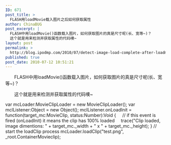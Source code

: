 ```yaml
---
ID: 671
post_title: >
  FLASH用loadMovie载入图片之后如何获取属性
author: ChinaBUG
post_excerpt: |
  FLASH中用loadMovie()函数载入图片，如何获取图片的真是尺寸呢(长、宽等~)？
  这个就是用来检测并获取属性的代码噢~
layout: post
permalink: >
  http://blog.ipodmp.com/2010/07/detect-image-load-complete-after-loadmovie.html
published: true
post_date: 2010-07-12 10:51:21
---
```

　　FLASH中用loadMovie()函数载入图片，如何获取图片的真是尺寸呢(长、宽等~)？

　　这个就是用来检测并获取属性的代码噢~

var mcLoader:MovieClipLoader = new MovieClipLoader();
var mclListener:Object = new Object();
mclListener.onLoadInit = function(target_mc:MovieClip, status:Number):Void {
    // if this event is fired (onLoadInit) it means the clip has 100% loaded
    trace("Clip loaded, image dimentions: " + target_mc._width + " x " + target_mc._height);
}
// start the loadClip process
mcLoader.loadClip("test.png", _root.ContainerMovieclip);